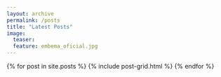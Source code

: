 ```yaml
---
layout: archive
permalink: /posts
title: "Latest Posts"
image:
  teaser: 
  feature: embema_oficial.jpg
---
```


<div class="tiles">
{% for post in site.posts %}
	{% include post-grid.html %}
{% endfor %}
</div><!-- /.tiles -->
